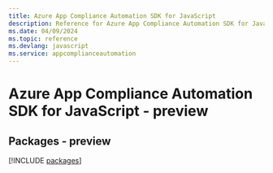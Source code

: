```yaml
---
title: Azure App Compliance Automation SDK for JavaScript
description: Reference for Azure App Compliance Automation SDK for JavaScript
ms.date: 04/09/2024
ms.topic: reference
ms.devlang: javascript
ms.service: appcomplianceautomation
---
```

# Azure App Compliance Automation SDK for JavaScript - preview
## Packages - preview
[!INCLUDE [packages](app-compliance-automation-index.md)]